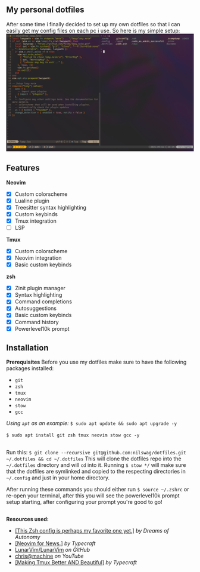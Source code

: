 ## My personal dotfiles
After some time i finally decided to set up my own dotfiles so that i can easily get my config files on each pc i use. So here is my simple setup:
![alt text](screenshot.png?raw=true)


## Features
**Neovim**

 - [x] Custom colorscheme
 - [x] Lualine plugin
 - [x] Treesitter syntax highlighting
 - [x] Custom keybinds
 - [x] Tmux integration
 - [ ] LSP

**Tmux**
 - [x] Custom colorscheme
 - [x] Neovim integration
 - [x] Basic custom keybinds

**zsh**
 - [x] Zinit plugin manager
 - [x] Syntax highlighting
 - [x] Command completions
 - [x] Autosuggestions
 - [x] Basic custom keybinds
 - [x] Command history
 - [x] Powerlevel10k prompt

## Installation
**Prerequisites**
Before you use my dotfiles make sure to have the following packages installed:
 - `git`
 - `zsh`
 - `tmux`
 - `neovim`
 - `stow`
 - `gcc`
 
*Using `apt` as an example:*
`$ sudo apt update && sudo apt upgrade -y`

`$ sudo apt install git zsh tmux neovim stow gcc -y`
## 
Run this:
`$ git clone --recursive git@github.com:nilswag/dotfiles.git ~/.dotfiles && cd ~/.dotfiles`
This will clone the dotfiles repo into the `~/.dotfiles` directory and will `cd` into it.
 Running `$ stow */` will make sure that the dotfiles are symlinked and copied to the respecting directories in `~/.config` and just in your home directory.

After running these commands you should either run `$ source ~/.zshrc` or re-open your terminal, after this you will see the powerlevel10k prompt setup starting, after configuring your prompt you're good to go!
## 
**Resources used:**
 - [[This Zsh config is perhaps my favorite one yet.]](https://www.youtube.com/watch?v=ud7YxC33Z3w&t=918s) *by Dreams of Autonomy*
 - [[Neovim for News.]](https://www.youtube.com/playlist?list=PLsz00TDipIffreIaUNk64KxTIkQaGguqn) *by Typecraft*
 - [LunarVim/LunarVim](https://github.com/LunarVim/LunarVim) *on GitHub*
 - [chris@machine](https://www.youtube.com/@chrisatmachine) *on YouTube*
 - [[Making Tmux Better AND Beautiful]](https://www.youtube.com/watch?v=jaI3Hcw-ZaA&t=65s) *by Typecraft*

